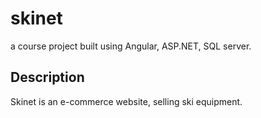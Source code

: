 # skinet
a course project built using Angular, ASP.NET, SQL server.

## Description
Skinet is an e-commerce website, selling ski equipment.
